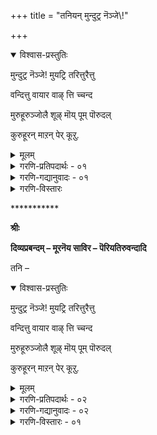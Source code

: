 +++
title = "तनियन् मुन्दुट्र नॆञ्जे\\!"

+++

<details open><summary>विश्वास-प्रस्तुतिः</summary>

मुन्दुट्र नॆञ्जे\! मुयट्रि तरित्तुरैत्तु

वन्दित्तु वायार वाऴ् त्ति च्चन्द

मुरुहूरुञ्जोलै शूऴ् मॊय् पूम् पॊरुदल्

कुरुहूरन् माऱन् पेर् कूऱु. 
</details>

<details><summary>मूलम्</summary>

मुन्दुट्र नॆञ्जे\! मुयट्रि तरित्तुरैत्तु

वन्दित्तु वायार वाऴ् त्ति च्चन्द

मुरुहूरुञ्जोलै शूऴ् मॊय् पूम् पॊरुदल्

कुरुहूरन् माऱन् पेर् कूऱु. 
</details>

<details><summary>गरणि-प्रतिपदार्थः - ०१</summary>

मुन्दुट्र = \(सद्विषयगळल्लि\) मुन्नुग्गुव स्वभावद, नॆञ्जे = मनस्से, मुयट्रि तरित्तु = उत्साहवन्नु कॊण्डु \(उत्साहदिन्द\), उरैत्तु = हेळि, वन्दित्तु = नमस्करिसि, वाय् आर = बायि तुम्ब, वाऴ् त्ति = स्तुतिसि, चन्दम् = अन्दवाद, मुरुहु = जेनु, ऊरुम् = स्रविसुवन्थ \(हरियुत्तिरुव, शोलै = उपवनगळिन्द, शूऴ् = सुत्तुवरिदिरुव, मॊय् = दट्टवागि \(ऒत्तागि\), पूम् = हूगळिन्द तुम्बिरुव, पॊरुदल् = तक्कन्तॆ हॊन्दिकॊण्डिरुव \(ताम्रपर्णिनदियिन्द कूडिद\), कुरुहूरन् = तिरुक्कूरुहूरिनवनाद, माऱन् = माअन \(माऱन् ऎम्ब हॆसरिन शठगोपर\) पेर् = हॆसरन्नु, कूऱु = हेळु. 
</details>

<details><summary>गरणि-गद्यानुवादः - ०१</summary>

सद्विषयगळल्लि मुन्नुग्गुव स्वभावद नन्न मनस्से, उत्साहदिन्द हेळि, नमस्करिसि, बायितुम्ब स्तुतिसि, अन्दवाद \(मधुरवाद\) जेनु सुरिसुत्तिरुव उपवनगळिन्द सुत्तुवरिदिरुव, ऒत्तागि हूगळिन्द तुम्बिरुव, \(ताम्रपर्णि नदिगॆ\) तक्कन्तॆ हॊन्दिकॊण्डिरुव तिरुक्कूरुहूरिनवनाद “मार’न हॆसरन्नु हेळु. 
</details>

<details><summary>गरणि-विस्तारः</summary>

ई तनि हेळुत्तदॆ- मनस्से, नीनु सद्विषयगळन्नु ऎन्दरॆ, भगवन्तन गुणातिशयगळन्नू, चेतननु उज्जीवनगॊळ्ळुव विषयवन्नू केळि तिळिदुकॊळ्ळलु तवकपडुत्ती, अदन्नॆल्ला बहळ स्वारस्यपूर्वकवागि हेळबल्लवरु ’नम्माळ्वार्’ ऎन्दु सुप्रसिद्धराद शठगोपरु. अवरिगॆ ’मार’ ऎम्बुदॊन्दु हॆसरु. तन्दॆतायिगळु इट्ट हॆसरु. हॆसरिगॆ तक्कन्तॆ अवरु मारनन्नु जयिसिद जितेन्द्रियरु. मेधाविगळागि, भगवद्गुणानुभवदल्लि अग्रगण्यरागि, तेजस्विगळागि, ताम्रपर्णिनदिय तीरदल्लि प्रकृति रम्यवाद तिरुक्कूरुहूरु ऎम्ब दिव्यस्थळदल्लि परम पूज्यरॆनिसिकॊडवरु. अवरु हेळिरुव विषयगळॆल्लवू भगवद्विषयवू चेतनर उद्धार मार्गवू आदवु. नाल्कुवेदगळ सारवन्ने अवरु तम्म नाल्कु प्रबन्धगळ रूपदल्लि रचिसि प्रसिद्धरादवरु. आद्दरिन्दले, मनस्से, नीनु उत्साहदिन्द अवर विषयवन्नू अवर साहित्यवन्नू तिळियलु सिद्धवागु. अवरन्नु आदरदिन्दलू भक्तियिन्दलू स्मरिसु, नमस्करिसु. जेनिगिन्त सवियाद अवर प्रबन्धगळन्नु ओदु. अरितु सन्तोषगॊळ्ळु. अन्तॆये उज्जीवनगॊळ्ळु. 
</details>

\*\*\*\*\*\*\*\*\*\*\*

**श्रीः**

**दिव्यप्रबन्दम् – मूरनॆय साविर – पॆरियतिरुवन्दादि**

तनि – 

<details open><summary>विश्वास-प्रस्तुतिः</summary>

मुन्दुट्र नॆञ्जे\! मुयट्रि तरित्तुरैत्तु

वन्दित्तु वायार वाऴ् त्ति च्चन्द

मुरुहूरुञ्जोलै शूऴ् मॊय् पूम् पॊरुदल्

कुरुहूरन् माऱन् पेर् कूऱु. 
</details>

<details><summary>मूलम्</summary>

मुन्दुट्र नॆञ्जे\! मुयट्रि तरित्तुरैत्तु

वन्दित्तु वायार वाऴ् त्ति च्चन्द

मुरुहूरुञ्जोलै शूऴ् मॊय् पूम् पॊरुदल्

कुरुहूरन् माऱन् पेर् कूऱु. 
</details>

<details><summary>गरणि-प्रतिपदार्थः - ०२</summary>

मुन्दुट्र = \(सद्विषयगळल्लि\) मुन्नुग्गुव स्वभावद, नॆञ्जे = मनस्से, मुयट्रि तरित्तु = उत्साहवन्नु कॊण्डु \(उत्साहदिन्द\), उरैत्तु = हेळि, वन्दित्तु = नमस्करिसि, वाय् आर = बायि तुम्ब, वाऴ् त्ति = स्तुतिसि, चन्दम् = अन्दवाद, मुरुहु = जेनु, ऊरुम् = स्रविसुवन्थ \(हरियुत्तिरुव, शोलै = उपवनगळिन्द, शूऴ् = सुत्तुवरिदिरुव, मॊय् = दट्टवागि \(ऒत्तागि\), पूम् = हूगळिन्द तुम्बिरुव, पॊरुदल् = तक्कन्तॆ हॊन्दिकॊण्डिरुव \(ताम्रपर्णिनदियिन्द कूडिद\), कुरुहूरन् = तिरुक्कूरुहूरिनवनाद, माऱन् = माअन \(माऱन् ऎम्ब हॆसरिन शठगोपर\) पेर् = हॆसरन्नु, कूऱु = हेळु. 
</details>

<details><summary>गरणि-गद्यानुवादः - ०२</summary>

सद्विषयगळल्लि मुन्नुग्गुव स्वभावद नन्न मनस्से, उत्साहदिन्द हेळि, नमस्करिसि, बायितुम्ब स्तुतिसि, अन्दवाद \(मधुरवाद\) जेनु सुरिसुत्तिरुव उपवनगळिन्द सुत्तुवरिदिरुव, ऒत्तागि हूगळिन्द तुम्बिरुव, \(ताम्रपर्णि नदिगॆ\) तक्कन्तॆ हॊन्दिकॊण्डिरुव तिरुक्कूरुहूरिनवनाद “मार’न हॆसरन्नु हेळु. 
</details>

<details><summary>गरणि-विस्तारः - ०१</summary>

ई तनि हेळुत्तदॆ- मनस्से, नीनु सद्विषयगळन्नु ऎन्दरॆ, भगवन्तन गुणातिशयगळन्नू, चेतननु उज्जीवनगॊळ्ळुव विषयवन्नू केळि तिळिदुकॊळ्ळलु तवकपडुत्ती, अदन्नॆल्ला बहळ स्वारस्यपूर्वकवागि हेळबल्लवरु ’नम्माळ्वार्’ ऎन्दु सुप्रसिद्धराद शठगोपरु. अवरिगॆ ’मार’ ऎम्बुदॊन्दु हॆसरु. तन्दॆतायिगळु इट्ट हॆसरु. हॆसरिगॆ तक्कन्तॆ अवरु मारनन्नु जयिसिद जितेन्द्रियरु. मेधाविगळागि, भगवद्गुणानुभवदल्लि अग्रगण्यरागि, तेजस्विगळागि, ताम्रपर्णिनदिय तीरदल्लि प्रकृति रम्यवाद तिरुक्कूरुहूरु ऎम्ब दिव्यस्थळदल्लि परम पूज्यरॆनिसिकॊडवरु. अवरु हेळिरुव विषयगळॆल्लवू भगवद्विषयवू चेतनर उद्धार मार्गवू आदवु. नाल्कुवेदगळ सारवन्ने अवरु तम्म नाल्कु प्रबन्धगळ रूपदल्लि रचिसि प्रसिद्धरादवरु. आद्दरिन्दले, मनस्से, नीनु उत्साहदिन्द अवर विषयवन्नू अवर साहित्यवन्नू तिळियलु सिद्धवागु. अवरन्नु आदरदिन्दलू भक्तियिन्दलू स्मरिसु, नमस्करिसु. जेनिगिन्त सवियाद अवर प्रबन्धगळन्नु ओदु. अरितु सन्तोषगॊळ्ळु. अन्तॆये उज्जीवनगॊळ्ळु.
</details>
